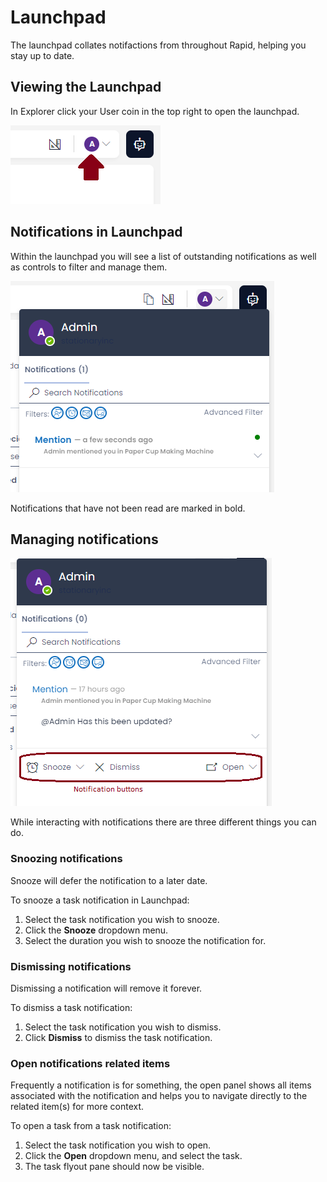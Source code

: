 # Launchpad

The launchpad collates notifactions from throughout Rapid, helping you stay up to date.

## Viewing the Launchpad

In Explorer click your User coin in the top right to open the launchpad.

![User coin location](<User Coin Location.png>)

## Notifications in Launchpad

Within the launchpad you will see a list of outstanding notifications as well as controls to filter and manage them. 

![Launchpad with a single notification](<Launchpad with a single notification.png>)

Notifications that have not been read are marked in bold.

## Managing notifications

![Expanded notification with buttons](<Expanded notification with buttons.png>)

While interacting with notifications there are three different things you can do.

### Snoozing notifications
Snooze will defer the notification to a later date.

To snooze a task notification in Launchpad:

1. Select the task notification you wish to snooze.
2. Click the **Snooze** dropdown menu.
3. Select the duration you wish to snooze the notification for.

### Dismissing notifications
Dismissing a notification will remove it forever.

To dismiss a task notification:

1. Select the task notification you wish to dismiss.
2. Click **Dismiss** to dismiss the task notification.

### Open notifications related items
Frequently a notification is for something, the open panel shows all items associated with the notification and helps you to navigate directly to the related item(s) for more context.

To open a task from a task notification:

1. Select the task notification you wish to open.
2. Click the **Open** dropdown menu, and select the task.
3. The task flyout pane should now be visible.